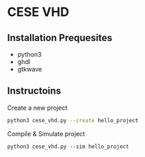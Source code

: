 # CESE VHD
## Installation Prequesites
- python3
- ghdl
- gtkwave


## Instructoins
Create a new project
```sh
python3 cese_vhd.py --create hello_project
```

Compile & Simulate project
```
python3 cese_vhd.py --sim hello_project
```